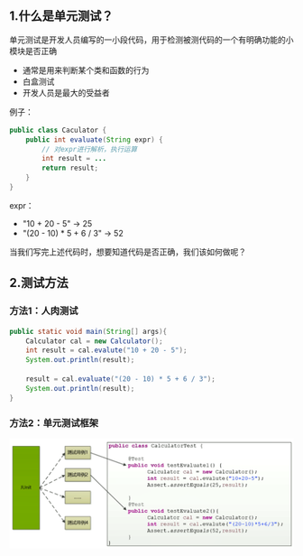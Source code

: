 ## 1.什么是单元测试？

单元测试是开发人员编写的一小段代码，用于检测被测代码的一个有明确功能的小模块是否正确

+ 通常是用来判断某个类和函数的行为
+ 白盒测试
+ 开发人员是最大的受益者

例子：

```java
public class Caculator {
    public int evaluate(String expr) {
        // 对expr进行解析，执行运算
        int result = ...
        return result;
    }
}
```

expr：

+ "10 + 20 - 5"  -> 25
+ "(20 - 10) * 5 + 6 / 3"  -> 52

当我们写完上述代码时，想要知道代码是否正确，我们该如何做呢？

## 2.测试方法

### 方法1：人肉测试

```java
public static void main(String[] args){
	Calculator cal = new Calculator();
    int result = cal.evalute("10 + 20 - 5");
    System.out.println(result);
    
    result = cal.evaluate("(20 - 10) * 5 + 6 / 3");
    System.out.println(result);
}
```

### 方法2：单元测试框架

 ![](https://github.com/PansonPanson/code-collection/blob/master/image-hosting/summer/%E5%8D%95%E5%85%83%E6%B5%8B%E8%AF%95.png?raw=true)





